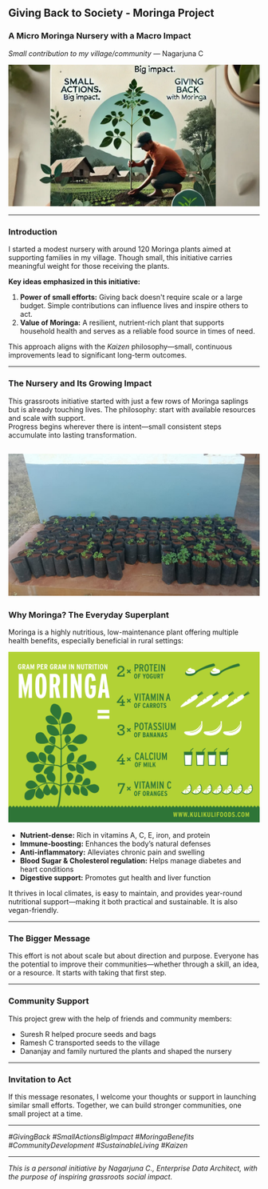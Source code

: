 ## Giving Back to Society - Moringa Project
### A Micro Moringa Nursery with a Macro Impact  
*Small contribution to my village/community*  — Nagarjuna C  

![Moringa Plant](images/title%20image.png "Moringa Plant")

---

### Introduction  
I started a modest nursery with around 120 Moringa plants aimed at supporting families in my village. Though small, this initiative carries meaningful weight for those receiving the plants.  

**Key ideas emphasized in this initiative:**  
1. **Power of small efforts:** Giving back doesn't require scale or a large budget. Simple contributions can influence lives and inspire others to act.  
2. **Value of Moringa:** A resilient, nutrient-rich plant that supports household health and serves as a reliable food source in times of need.

This approach aligns with the *Kaizen* philosophy—small, continuous improvements lead to significant long-term outcomes.

---

### The Nursery and Its Growing Impact  
This grassroots initiative started with just a few rows of Moringa saplings but is already touching lives. The philosophy: start with available resources and scale with support.  
Progress begins wherever there is intent—small consistent steps accumulate into lasting transformation.

![Growing Nursery](images/image2.jpeg "Nursery")
---

### Why Moringa? The Everyday Superplant  
Moringa is a highly nutritious, low-maintenance plant offering multiple health benefits, especially beneficial in rural settings:

![Growing Nursery](images/uses.png "Nursery")

- **Nutrient-dense:** Rich in vitamins A, C, E, iron, and protein  
- **Immune-boosting:** Enhances the body’s natural defenses  
- **Anti-inflammatory:** Alleviates chronic pain and swelling  
- **Blood Sugar & Cholesterol regulation:** Helps manage diabetes and heart conditions  
- **Digestive support:** Promotes gut health and liver function  

It thrives in local climates, is easy to maintain, and provides year-round nutritional support—making it both practical and sustainable. It is also vegan-friendly.

---

### The Bigger Message  
This effort is not about scale but about direction and purpose. Everyone has the potential to improve their communities—whether through a skill, an idea, or a resource. It starts with taking that first step.

---

### Community Support  
This project grew with the help of friends and community members:  
- Suresh R helped procure seeds and bags  
- Ramesh C transported seeds to the village  
- Dananjay and family nurtured the plants and shaped the nursery  

---

### Invitation to Act  
If this message resonates, I welcome your thoughts or support in launching similar small efforts. Together, we can build stronger communities, one small project at a time.

---

*#GivingBack #SmallActionsBigImpact #MoringaBenefits #CommunityDevelopment #SustainableLiving #Kaizen*

---

*This is a personal initiative by Nagarjuna C., Enterprise Data Architect, with the purpose of inspiring grassroots social impact.*

